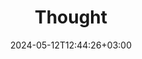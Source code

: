---
date: "2024-05-12T12:44:26+03:00"
description: ""
id: nhza5avq3ktpbxgvzb9wzc2
publish: true
tags:
- stub
title: Thought
updated: 1715508678618
---